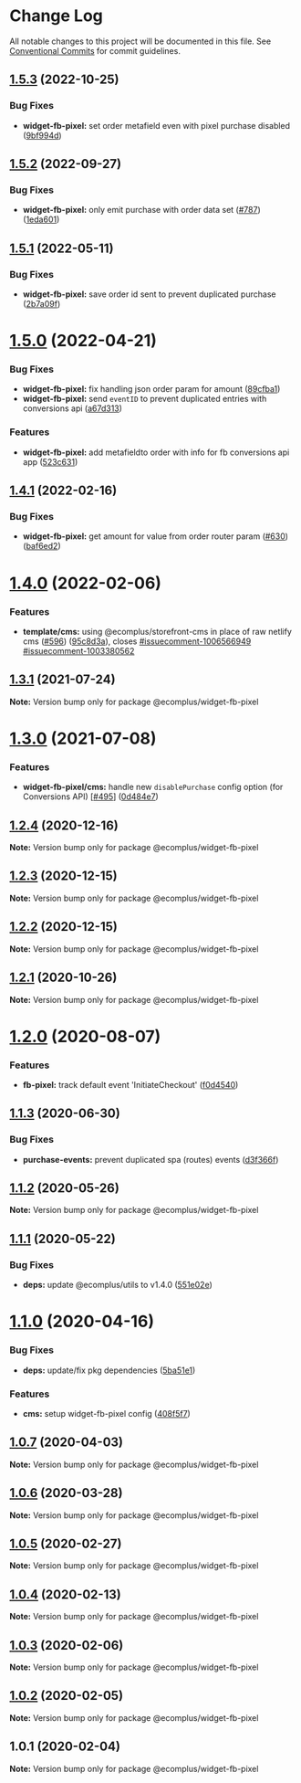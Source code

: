 # Change Log

All notable changes to this project will be documented in this file.
See [Conventional Commits](https://conventionalcommits.org) for commit guidelines.

## [1.5.3](https://github.com/ecomplus/storefront/compare/@ecomplus/widget-fb-pixel@1.5.2...@ecomplus/widget-fb-pixel@1.5.3) (2022-10-25)

### Bug Fixes

- **widget-fb-pixel:** set order metafield even with pixel purchase disabled ([9bf994d](https://github.com/ecomplus/storefront/commit/9bf994d199b73be8f8ec7fa66a53d1552c2dfc6e))

## [1.5.2](https://github.com/ecomplus/storefront/compare/@ecomplus/widget-fb-pixel@1.5.1...@ecomplus/widget-fb-pixel@1.5.2) (2022-09-27)

### Bug Fixes

- **widget-fb-pixel:** only emit purchase with order data set ([#787](https://github.com/ecomplus/storefront/issues/787)) ([1eda601](https://github.com/ecomplus/storefront/commit/1eda6016c5cf559a4b551e77c4bc696fda1c79b6))

## [1.5.1](https://github.com/ecomplus/storefront/compare/@ecomplus/widget-fb-pixel@1.5.0...@ecomplus/widget-fb-pixel@1.5.1) (2022-05-11)

### Bug Fixes

- **widget-fb-pixel:** save order id sent to prevent duplicated purchase ([2b7a09f](https://github.com/ecomplus/storefront/commit/2b7a09fec064b1848bbc9fa833339990544f37ff))

# [1.5.0](https://github.com/ecomplus/storefront/compare/@ecomplus/widget-fb-pixel@1.4.1...@ecomplus/widget-fb-pixel@1.5.0) (2022-04-21)

### Bug Fixes

- **widget-fb-pixel:** fix handling json order param for amount ([89cfba1](https://github.com/ecomplus/storefront/commit/89cfba1608106f8140b1a127a020a755e2c3c2b1))
- **widget-fb-pixel:** send `eventID` to prevent duplicated entries with conversions api ([a67d313](https://github.com/ecomplus/storefront/commit/a67d31393abc4cca864cd46c2cbc3a2ba03dc6fb))

### Features

- **widget-fb-pixel:** add metafieldto order with info for fb conversions api app ([523c631](https://github.com/ecomplus/storefront/commit/523c6317474c2f4dd183e28436d637eb26f79263))

## [1.4.1](https://github.com/ecomplus/storefront/compare/@ecomplus/widget-fb-pixel@1.4.0...@ecomplus/widget-fb-pixel@1.4.1) (2022-02-16)

### Bug Fixes

- **widget-fb-pixel:** get amount for value from order router param ([#630](https://github.com/ecomplus/storefront/issues/630)) ([baf6ed2](https://github.com/ecomplus/storefront/commit/baf6ed2d1de61963dd3a5d645d040ccd5ef1738e))

# [1.4.0](https://github.com/ecomplus/storefront/compare/@ecomplus/widget-fb-pixel@1.3.1...@ecomplus/widget-fb-pixel@1.4.0) (2022-02-06)

### Features

- **template/cms:** using @ecomplus/storefront-cms in place of raw netlify cms ([#596](https://github.com/ecomplus/storefront/issues/596)) ([95c8d3a](https://github.com/ecomplus/storefront/commit/95c8d3ab3f73b0b1dff0a1f5f45b5abfb6dddafa)), closes [#issuecomment-1006566949](https://github.com/ecomplus/storefront/issues/issuecomment-1006566949) [#issuecomment-1003380562](https://github.com/ecomplus/storefront/issues/issuecomment-1003380562)

## [1.3.1](https://github.com/ecomplus/storefront/compare/@ecomplus/widget-fb-pixel@1.3.0...@ecomplus/widget-fb-pixel@1.3.1) (2021-07-24)

**Note:** Version bump only for package @ecomplus/widget-fb-pixel

# [1.3.0](https://github.com/ecomplus/storefront/compare/@ecomplus/widget-fb-pixel@1.2.4...@ecomplus/widget-fb-pixel@1.3.0) (2021-07-08)

### Features

- **widget-fb-pixel/cms:** handle new `disablePurchase` config option (for Conversions API) [[#495](https://github.com/ecomplus/storefront/issues/495)] ([0d484e7](https://github.com/ecomplus/storefront/commit/0d484e7f214261b1eeff830542fea744ee229fdf))

## [1.2.4](https://github.com/ecomplus/storefront/compare/@ecomplus/widget-fb-pixel@1.2.3...@ecomplus/widget-fb-pixel@1.2.4) (2020-12-16)

**Note:** Version bump only for package @ecomplus/widget-fb-pixel

## [1.2.3](https://github.com/ecomplus/storefront/compare/@ecomplus/widget-fb-pixel@1.2.2...@ecomplus/widget-fb-pixel@1.2.3) (2020-12-15)

**Note:** Version bump only for package @ecomplus/widget-fb-pixel

## [1.2.2](https://github.com/ecomplus/storefront/compare/@ecomplus/widget-fb-pixel@1.2.1...@ecomplus/widget-fb-pixel@1.2.2) (2020-12-15)

**Note:** Version bump only for package @ecomplus/widget-fb-pixel

## [1.2.1](https://github.com/ecomplus/storefront/compare/@ecomplus/widget-fb-pixel@1.2.0...@ecomplus/widget-fb-pixel@1.2.1) (2020-10-26)

**Note:** Version bump only for package @ecomplus/widget-fb-pixel

# [1.2.0](https://github.com/ecomplus/storefront/compare/@ecomplus/widget-fb-pixel@1.1.3...@ecomplus/widget-fb-pixel@1.2.0) (2020-08-07)

### Features

- **fb-pixel:** track default event 'InitiateCheckout' ([f0d4540](https://github.com/ecomplus/storefront/commit/f0d45408c8d3e1530a80eed1f9fb60e34fdf7ad6))

## [1.1.3](https://github.com/ecomplus/storefront/compare/@ecomplus/widget-fb-pixel@1.1.2...@ecomplus/widget-fb-pixel@1.1.3) (2020-06-30)

### Bug Fixes

- **purchase-events:** prevent duplicated spa (routes) events ([d3f366f](https://github.com/ecomplus/storefront/commit/d3f366f431e18b8b75468a0ded6f8b102ab7ceb6))

## [1.1.2](https://github.com/ecomplus/storefront/compare/@ecomplus/widget-fb-pixel@1.1.1...@ecomplus/widget-fb-pixel@1.1.2) (2020-05-26)

**Note:** Version bump only for package @ecomplus/widget-fb-pixel

## [1.1.1](https://github.com/ecomplus/storefront/compare/@ecomplus/widget-fb-pixel@1.1.0...@ecomplus/widget-fb-pixel@1.1.1) (2020-05-22)

### Bug Fixes

- **deps:** update @ecomplus/utils to v1.4.0 ([551e02e](https://github.com/ecomplus/storefront/commit/551e02e0e1e3bee6ce7002fd84d0c91f9cb8fb08))

# [1.1.0](https://github.com/ecomplus/storefront/compare/@ecomplus/widget-fb-pixel@1.0.7...@ecomplus/widget-fb-pixel@1.1.0) (2020-04-16)

### Bug Fixes

- **deps:** update/fix pkg dependencies ([5ba51e1](https://github.com/ecomplus/storefront/commit/5ba51e1b89b8647d510a560192a3bfee8f103cc1))

### Features

- **cms:** setup widget-fb-pixel config ([408f5f7](https://github.com/ecomplus/storefront/commit/408f5f77f6431d124f0e5f960b521e36e0130516))

## [1.0.7](https://github.com/ecomplus/storefront/compare/@ecomplus/widget-fb-pixel@1.0.6...@ecomplus/widget-fb-pixel@1.0.7) (2020-04-03)

**Note:** Version bump only for package @ecomplus/widget-fb-pixel

## [1.0.6](https://github.com/ecomplus/storefront/compare/@ecomplus/widget-fb-pixel@1.0.5...@ecomplus/widget-fb-pixel@1.0.6) (2020-03-28)

**Note:** Version bump only for package @ecomplus/widget-fb-pixel

## [1.0.5](https://github.com/ecomplus/storefront/compare/@ecomplus/widget-fb-pixel@1.0.4...@ecomplus/widget-fb-pixel@1.0.5) (2020-02-27)

**Note:** Version bump only for package @ecomplus/widget-fb-pixel

## [1.0.4](https://github.com/ecomplus/storefront/compare/@ecomplus/widget-fb-pixel@1.0.3...@ecomplus/widget-fb-pixel@1.0.4) (2020-02-13)

**Note:** Version bump only for package @ecomplus/widget-fb-pixel

## [1.0.3](https://github.com/ecomclub/storefront/compare/@ecomplus/widget-fb-pixel@1.0.2...@ecomplus/widget-fb-pixel@1.0.3) (2020-02-06)

**Note:** Version bump only for package @ecomplus/widget-fb-pixel

## [1.0.2](https://github.com/ecomclub/storefront/compare/@ecomplus/widget-fb-pixel@1.0.1...@ecomplus/widget-fb-pixel@1.0.2) (2020-02-05)

**Note:** Version bump only for package @ecomplus/widget-fb-pixel

## 1.0.1 (2020-02-04)

**Note:** Version bump only for package @ecomplus/widget-fb-pixel
